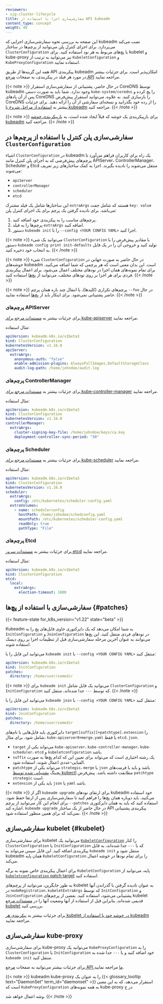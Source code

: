 ```yaml
---
reviewers:
- sig-cluster-lifecycle
title: سفارشی‌سازی اجزا با استفاده از API kubeadm
content_type: concept
weight: 40
---
```


<!-- overview -->

این صفحه به بررسی نحوه سفارشی‌سازی اجزایی که kubeadm نصب می‌کند می‌پردازد. برای اجزای کنترل پلن می‌توانید از پرچم‌ها در ساختار `ClusterConfiguration` یا پچ‌های مربوط به هر نود استفاده کنید. برای kubelet و kube-proxy نیز می‌توانید به ترتیب از `KubeletConfiguration` و `KubeProxyConfiguration` استفاده نمایید.

همه این گزینه‌ها از طریق API پیکربندی kubeadm امکان‌پذیر است.
برای جزئیات بیشتر در مورد هر فیلد در پیکربندی، به صفحات [مرجع API](/docs/reference/config-api/kubeadm-config.v1beta3/) مراجعه نمایید.

{{< note >}}
در حال حاضر، پشتیبانی از سفارشی‌سازی استقرار CoreDNS توسط kubeadm وجود ندارد. شما باید به صورت دستی `kube-system/coredns` را پچ کرده و پس از آن پادهای CoreDNS را بازسازی کنید. به علاوه، می‌توانید استقرار پیش‌فرض CoreDNS را از رده خود بگذرانید و نسخه‌ای سفارشی از آن را ارائه دهید. برای جزئیات بیشتر به [استفاده از مراحل شروع با kubeadm](/docs/reference/setup-tools/kubeadm/kubeadm-init/#init-phases) مراجعه کنید.
{{< /note >}}

{{< note >}}
برای بازپیکربندی یک خوشه که قبلاً ایجاد شده است، به [بازپیکربندی خوشه kubeadm](/docs/tasks/administer-cluster/kubeadm/kubeadm-reconfigure) مراجعه کنید.
{{< /note >}}

<!-- body -->

## سفارشی‌سازی پلن کنترل با استفاده از پرچم‌ها در `ClusterConfiguration`

اشیاء `ClusterConfiguration` در kubeadm یک راه برای کاربران فراهم می‌آورد تا پرچم‌های پیش‌فرضی که به اجزای پلن کنترل مانند APIServer، ControllerManager، Scheduler و Etcd منتقل می‌شوند را نادیده بگیرند. اجزا به کمک ساختارهای زیر تعریف می‌شوند:

- `apiServer`
- `controllerManager`
- `scheduler`
- `etcd`

این ساختارها شامل یک فیلد مشترک `extraArgs` هستند که شامل جفت `key: value` می‌باشد. برای نادیده گرفتن یک پرچم برای یک اجزای کنترل پلن:

1.  پرچم‌های مناسب را به پیکربندی خود اضافه کنید.
2.  پرچم‌ها را به فیلد `extraArgs` اضافه کنید.
3.  دستور `kubeadm init` را با `--config <YOUR CONFIG YAML>` اجرا کنید.

{{< note >}}
می‌توانید یک شیء `ClusterConfiguration` با مقادیر پیش‌فرض را با دستور `kubeadm config print init-defaults` تولید کنید و خروجی آن را در یک فایل به انتخاب خود ذخیره کنید.
{{< /note >}}

{{< note >}}
شیء `ClusterConfiguration` در حال حاضر به صورت جهانی در خوشه‌های kubeadm است. این بدان معنی است که هر پرچمی که شما اضافه می‌کنید، برای تمام نمونه‌های همان اجزا در نودهای مختلف اعمال می‌شود. برای اعمال پیکربندی فردی برای هر اجزا بر روی نودهای مختلف، می‌توانید از [پچ‌ها](#patches) استفاده کنید.
{{< /note >}}

{{< note >}}
پرچم‌های تکراری (کلیدها)، یا انتقال چند باره همان پرچم `--foo` در حال حاضر پشتیبانی نمی‌شود. برای اینکار باید از [پچ‌ها](#patches) استفاده نمایید.
{{< /note >}}

### پرچم‌های APIServer

برای جزئیات بیشتر به [مستندات مرجع برای kube-apiserver](/docs/reference/command-line-tools-reference/kube-apiserver/) مراجعه نمایید.

مثال استفاده:

```yaml
apiVersion: kubeadm.k8s.io/v1beta3
kind: ClusterConfiguration
kubernetesVersion: v1.16.0
apiServer:
  extraArgs:
    anonymous-auth: "false"
    enable-admission-plugins: AlwaysPullImages,DefaultStorageClass
    audit-log-path: /home/johndoe/audit.log
```

### پرچم‌های ControllerManager

برای جزئیات بیشتر به [مستندات مرجع برای kube-controller-manager](/docs/reference/command-line-tools-reference/kube-controller-manager/) مراجعه نمایید.

مثال استفاده:

```yaml
apiVersion: kubeadm.k8s.io/v1beta3
kind: ClusterConfiguration
kubernetesVersion: v1.16.0
controllerManager:
  extraArgs:
    cluster-signing-key-file: /home/johndoe/keys/ca.key
    deployment-controller-sync-period: "50"
```


### پرچم‌های Scheduler

برای جزئیات بیشتر به [مستندات مرجع برای kube-scheduler](/docs/reference/command-line-tools-reference/kube-scheduler/) مراجعه نمایید.

مثال استفاده:

```yaml
apiVersion: kubeadm.k8s.io/v1beta3
kind: ClusterConfiguration
kubernetesVersion: v1.16.0
scheduler:
  extraArgs:
    config: /etc/kubernetes/scheduler-config.yaml
  extraVolumes:
    - name: schedulerconfig
      hostPath: /home/johndoe/schedconfig.yaml
      mountPath: /etc/kubernetes/scheduler-config.yaml
      readOnly: true
      pathType: "File"
```

### پرچم‌های Etcd

برای جزئیات بیشتر به [مستندات سرور etcd](https://etcd.io/docs/) مراجعه نمایید.

مثال استفاده:

```yaml
apiVersion: kubeadm.k8s.io/v1beta3
kind: ClusterConfiguration
etcd:
  local:
    extraArgs:
      election-timeout: 1000
```

## سفارشی‌سازی با استفاده از پچ‌ها {#patches}

{{< feature-state for_k8s_version="v1.22" state="beta" >}}

Kubeadm به شما امکان می‌دهد که یک دایرکتوری حاوی فایل‌های پچ را به `InitConfiguration` و `JoinConfiguration`
در نودهای فردی منتقل کنید. این پچ‌ها می‌توانند به عنوان آخرین مرحله سفارشی‌سازی قبل از تنظیمات اجزا بر روی دیسک استفاده شوند.

می‌توانید این فایل را با `kubeadm init` با `--config <YOUR CONFIG YAML>` منتقل کنید:

```yaml
apiVersion: kubeadm.k8s.io/v1beta3
kind: InitConfiguration
patches:
  directory: /home/user/somedir
```

{{< note >}}
برای `kubeadm init` می‌توانید یک فایل شامل `ClusterConfiguration` و `InitConfiguration`
که توسط `---` جدا شده‌اند، منتقل کنید.
{{< /note >}}

می‌توانید این فایل را با `kubeadm join` با `--config <YOUR CONFIG YAML>` منتقل کنید:

```yaml
apiVersion: kubeadm.k8s.io/v1beta3
kind: JoinConfiguration
patches:
  directory: /home/user/somedir
```

دایرکتوری باید فایل‌هایی با نام‌های `target[suffix][+patchtype].extension` را شامل شود.
برای مثال، `kube-apiserver0+merge.yaml` یا فقط `etcd.json`.

- `target` می‌تواند یکی از `kube-apiserver`، `kube-controller-manager`، `kube-scheduler`، `etcd`
و `kubeletconfiguration` باشد.
- `suffix` یک رشته اختیاری است که می‌تواند برای تعیین این که کدام پچ‌ها به صورت الفبایی-عددی اعمال شوند، استفاده شود.
- `patchtype` می‌تواند یکی از `strategic`، `merge` یا `json` باشد و باید با فرمت‌های پچینگ
[پشتیبانی شده توسط kubectl](/docs/tasks/manage-kubernetes-objects/update-api-object-kubectl-patch) مطابقت داشته باشد.
پیش‌فرض `patchtype` `strategic` است.
- `extension` باید یکی از `json` یا `yaml` باشد.

{{< note >}}
اگر از `kubeadm upgrade` برای ارتقای نودهای kubeadm خود استفاده می‌کنید، باید دوباره همان
پچ‌ها را فراهم کنید تا سفارشی‌سازی پس از ارتقا حفظ شود. برای انجام این کار می‌توانید از پرچم `--patches`
استفاده کنید که باید به همان دایرکتوری اشاره کند. `kubeadm upgrade` در حال حاضر از یک ساختار API پیکربندی پشتیبانی نمی‌کند که برای همین منظور استفاده شود.
{{< /note >}}

## سفارشی‌سازی kubelet {#kubelet}

برای سفارشی‌سازی kubelet می‌توانید یک [`KubeletConfiguration`](/docs/reference/config-api/kubelet-config.v1beta1/)
را کنار `ClusterConfiguration` یا `InitConfiguration` که با `---` جدا شده‌اند، به فایل پیکربندی اضافه کنید.
این فایل سپس می‌تواند به `kubeadm init` منتقل شود و kubeadm همان پایه `KubeletConfiguration` را برای تمام نودها در خوشه اعمال می‌کند.

برای اعمال پیکربندی خاص نمونه به برگه `KubeletConfiguration` پایه، می‌توانید از
[`kubeletconfiguration` patch target](#patches) استفاده کنید.

به طور جایگزین، می‌توانید از پرچم‌های kubelet به عنوان نادیده گرفتن با گذراندن آنها در
`nodeRegistration.kubeletExtraArgs` که توسط `InitConfiguration` و `JoinConfiguration` پشتیبانی می‌شود، استفاده کنید.
بعضی از پرچم‌های kubelet قدیمی شده‌اند، بنابراین قبل از استفاده از آنها وضعیت آنها را در
[مستندات مرجع kubelet](/docs/reference/command-line-tools-reference/kubelet) بررسی کنید.

برای جزئیات بیشتر به [پیکربندی هر kubelet در خوشه خود با استفاده از kubeadm](/docs/setup/production-environment/tools/kubeadm/kubelet-integration) مراجعه نمایید.

## سفارشی‌سازی kube-proxy

برای سفارشی‌سازی kube-proxy می‌توانید یک `KubeProxyConfiguration` را به `ClusterConfiguration` یا
`InitConfiguration` خود اضافه کنید و با `---` جدا شده به `kubeadm init` منتقل کنید.

برای جزئیات بیشتر می‌توانید به صفحات [مرجع API ما](/docs/reference/config-api/kubeadm-config.v1beta3/) مراجعه نمایید.

{{< note >}}
kubeadm kube-proxy را به عنوان یک {{< glossary_tooltip text="DaemonSet" term_id="daemonset" >}} استقرار می‌دهد، که به این معنی است که `KubeProxyConfiguration` به همه نمونه‌های kube-proxy در خ

وشه اعمال خواهد شد.
{{< /note >}}
